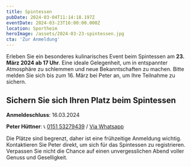 ```yaml
---
title: Spintessen
pubDate: 2024-03-04T11:14:18.197Z
eventDate: 2024-03-23T16:00:00.000Z
location: Sportheim
heroImage: /assets/2024-03-23-spintessen.jpg
cta: 'Zur Anmeldung'
---
```


Erleben Sie ein besonderes kulinarisches Event beim Spintessen am **23. März 2024 ab 17 Uhr**. Eine ideale Gelegenheit, um in entspannter Atmosphäre zu schlemmen und neue Bekanntschaften zu machen. Bitte melden Sie sich bis zum 16. März bei Peter an, um Ihre Teilnahme zu sichern.


## Sichern Sie sich Ihren Platz beim Spintessen

**Anmeldeschluss**:
16.03.2024 

**Peter Hüttner**: 📞 [0151 53279439](tel:+4915153279439) / [Via Whatsapp](https://wa.me/+4915153279439)

Die Plätze sind begrenzt, daher ist eine frühzeitige Anmeldung wichtig. Kontaktieren Sie Peter direkt, um sich für das Spintessen zu registrieren. Verpassen Sie nicht die Chance auf einen unvergesslichen Abend voller Genuss und Geselligkeit.

